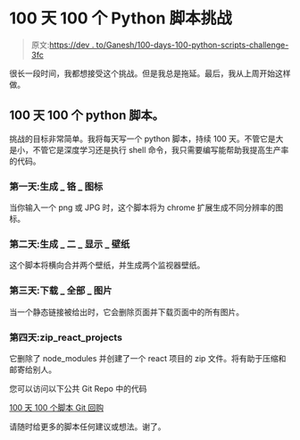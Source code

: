 # 100 天 100 个 Python 脚本挑战

> 原文:[https://dev . to/Ganesh/100-days-100-python-scripts-challenge-3fc](https://dev.to/ganesh/100-days-100-python-scripts-challenge-3fc)

很长一段时间，我都想接受这个挑战。但是我总是拖延。最后，我从上周开始这样做。

## [](#100-days-100-python-scripts)100 天 100 个 python 脚本。

挑战的目标非常简单。我将每天写一个 python 脚本，持续 100 天。不管它是大是小，不管它是深度学习还是执行 shell 命令，我只需要编写能帮助我提高生产率的代码。

### [](#day-1-generatechromeicon)第一天:生成 _ 铬 _ 图标

当你输入一个 png 或 JPG 时，这个脚本将为 chrome 扩展生成不同分辨率的图标。

### [](#day-2-generatetwodisplaywallpaper)第二天:生成 _ 二 _ 显示 _ 壁纸

这个脚本将横向合并两个壁纸，并生成两个监视器壁纸。

### [](#day-3-downloadallimages)第三天:下载 _ 全部 _ 图片

当一个静态链接被给出时，它会删除页面并下载页面中的所有图片。

### [](#day-4-zipreactprojects)第四天:zip_react_projects

它删除了 node_modules 并创建了一个 react 项目的 zip 文件。将有助于压缩和邮寄给别人。

您可以访问以下公共 Git Repo 中的代码

[100 天 100 个脚本 Git 回购](https://github.com/ganeshraja10/automated-python-scripts)

请随时给更多的脚本任何建议或想法。谢了。